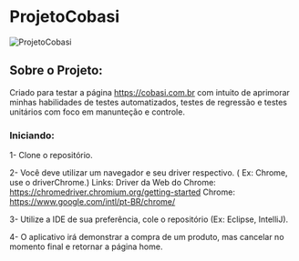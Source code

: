 # ProjetoCobasi
![ProjetoCobasi](https://user-images.githubusercontent.com/105184263/180566749-cc14cd62-b1a7-4ce9-bae3-f15c66be7650.svg)

## Sobre o Projeto:
Criado para testar a página https://cobasi.com.br com intuito de aprimorar minhas habilidades de testes automatizados, testes de regressão e testes unitários com foco em manunteção e controle.

### Iniciando:
1- Clone o repositório.

2- Você deve utilizar um navegador e seu driver respectivo. ( Ex: Chrome, use o driverChrome.)
 Links:
Driver da Web do Chrome: https://chromedriver.chromium.org/getting-started
Chrome: https://www.google.com/intl/pt-BR/chrome/

3- Utilize a IDE de sua preferência, cole o repositório  (Ex: Eclipse, IntelliJ).

4- O aplicativo irá demonstrar a compra de um produto, mas cancelar no momento final e retornar a página home.


